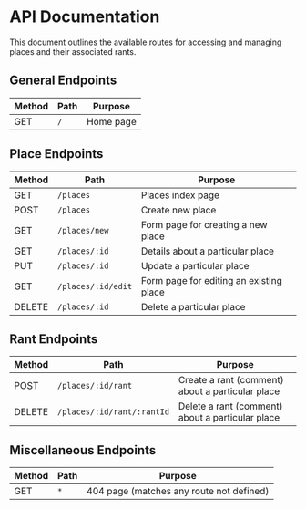 # API Documentation

This document outlines the available routes for accessing and managing places and their associated rants.

## General Endpoints

| Method | Path | Purpose |
|--------|------|---------|
| GET    | `/`  | Home page |

## Place Endpoints

| Method | Path                 | Purpose                                |
|--------|----------------------|----------------------------------------|
| GET    | `/places`            | Places index page                       |
| POST   | `/places`            | Create new place                        |
| GET    | `/places/new`        | Form page for creating a new place      |
| GET    | `/places/:id`        | Details about a particular place        |
| PUT    | `/places/:id`        | Update a particular place               |
| GET    | `/places/:id/edit`   | Form page for editing an existing place |
| DELETE | `/places/:id`        | Delete a particular place               |

## Rant Endpoints

| Method | Path                           | Purpose                                        |
|--------|--------------------------------|------------------------------------------------|
| POST   | `/places/:id/rant`             | Create a rant (comment) about a particular place|
| DELETE | `/places/:id/rant/:rantId`     | Delete a rant (comment) about a particular place|

## Miscellaneous Endpoints

| Method | Path   | Purpose                                  |
|--------|--------|------------------------------------------|
| GET    | `*`    | 404 page (matches any route not defined) |
